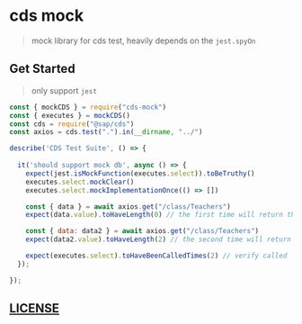 # cds mock

> mock library for cds test, heavily depends on the `jest.spyOn`


## Get Started

> only support `jest`

```js
const { mockCDS } = require("cds-mock")
const { executes } = mockCDS()
const cds = require("@sap/cds")
const axios = cds.test(".").in(__dirname, "../")

describe('CDS Test Suite', () => {
  
  it('should support mock db', async () => {
    expect(jest.isMockFunction(executes.select)).toBeTruthy()
    executes.select.mockClear()
    executes.select.mockImplementationOnce(() => [])

    const { data } = await axios.get("/class/Teachers")
    expect(data.value).toHaveLength(0) // the first time will return the mocked value

    const { data: data2 } = await axios.get("/class/Teachers")
    expect(data2.value).toHaveLength(2) // the second time will return the original implementation

    expect(executes.select).toHaveBeenCalledTimes(2) // verify called
  });

});

```


## [LICENSE](./LICENSE)
